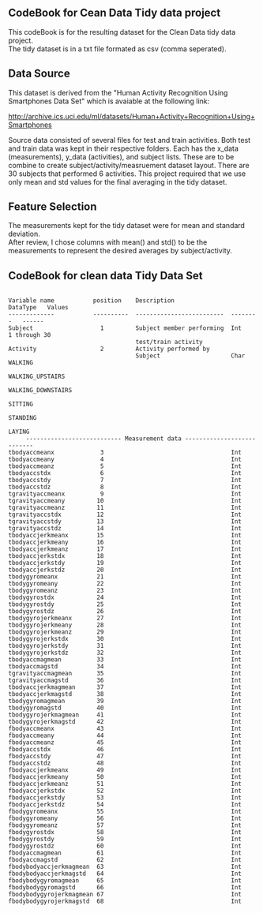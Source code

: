 CodeBook for Cean Data Tidy data project
----------------------------------------
This codeBook is for the resulting dataset for the Clean Data tidy data project.  
The tidy dataset is in a txt file formated as csv (comma seperated).



Data Source
----------------------------------------
This dataset is derived from the "Human Activity Recognition Using Smartphones Data Set" 
which is avaiable at the following link: 

  http://archive.ics.uci.edu/ml/datasets/Human+Activity+Recognition+Using+Smartphones

Source data consisted of several files for test and train activities. Both test and train
data was kept in their respective folders.  Each has the x_data (measurements), y_data (activities),
and subject lists.  These are to be combine to create subject/activity/measruement dataset layout.
There are 30 subjects that performed 6 activities.  This project required that we use only 
mean and std values for the final averaging in the tidy dataset.



Feature Selection
-----------------------------------------
The measurements kept for the tidy dataset were for mean and standard deviation.  
After review, I chose columns with mean() and std() to be the measurements to represent
the desired averages by subject/activity.





CodeBook for clean data Tidy Data Set
-------------------------------------
```

Variable name           position    Description                DataType   Values
-------------	        ----------  -------------------------  --------   ------
Subject                   1         Subject member performing  Int        1 through 30
                                    test/train activity        
Activity                  2         Activity performed by 
                                    Subject                    Char       WALKING
                                                                          WALKING_UPSTAIRS
                                                                          WALKING_DOWNSTAIRS
                                                                          SITTING
                                                                          STANDING
                                                                          LAYING
     --------------------------- Measurement data ---------------------------
tbodyaccmeanx             3                                    Int
tbodyaccmeany             4                                    Int
tbodyaccmeanz             5                                    Int
tbodyaccstdx              6                                    Int
tbodyaccstdy              7                                    Int
tbodyaccstdz              8                                    Int
tgravityaccmeanx          9                                    Int
tgravityaccmeany         10                                    Int
tgravityaccmeanz         11                                    Int
tgravityaccstdx          12                                    Int
tgravityaccstdy          13                                    Int
tgravityaccstdz          14                                    Int
tbodyaccjerkmeanx        15                                    Int
tbodyaccjerkmeany        16                                    Int
tbodyaccjerkmeanz        17                                    Int
tbodyaccjerkstdx         18                                    Int
tbodyaccjerkstdy         19                                    Int
tbodyaccjerkstdz         20                                    Int
tbodygyromeanx           21                                    Int
tbodygyromeany           22                                    Int
tbodygyromeanz           23                                    Int
tbodygyrostdx            24                                    Int
tbodygyrostdy            25                                    Int
tbodygyrostdz            26                                    Int
tbodygyrojerkmeanx       27                                    Int
tbodygyrojerkmeany       28                                    Int
tbodygyrojerkmeanz       29                                    Int
tbodygyrojerkstdx        30                                    Int
tbodygyrojerkstdy        31                                    Int
tbodygyrojerkstdz        32                                    Int
tbodyaccmagmean          33                                    Int
tbodyaccmagstd           34                                    Int
tgravityaccmagmean       35                                    Int
tgravityaccmagstd        36                                    Int
tbodyaccjerkmagmean      37                                    Int
tbodyaccjerkmagstd       38                                    Int
tbodygyromagmean         39                                    Int
tbodygyromagstd          40                                    Int
tbodygyrojerkmagmean     41                                    Int
tbodygyrojerkmagstd      42                                    Int
fbodyaccmeanx            43                                    Int
fbodyaccmeany            44                                    Int
fbodyaccmeanz            45                                    Int
fbodyaccstdx             46                                    Int
fbodyaccstdy             47                                    Int
fbodyaccstdz             48                                    Int
fbodyaccjerkmeanx        49                                    Int
fbodyaccjerkmeany        50                                    Int
fbodyaccjerkmeanz        51                                    Int
fbodyaccjerkstdx         52                                    Int
fbodyaccjerkstdy         53                                    Int
fbodyaccjerkstdz         54                                    Int
fbodygyromeanx           55                                    Int
fbodygyromeany           56                                    Int
fbodygyromeanz           57                                    Int
fbodygyrostdx            58                                    Int
fbodygyrostdy            59                                    Int
fbodygyrostdz            60                                    Int
fbodyaccmagmean          61                                    Int
fbodyaccmagstd           62                                    Int
fbodybodyaccjerkmagmean  63                                    Int
fbodybodyaccjerkmagstd   64                                    Int
fbodybodygyromagmean     65                                    Int
fbodybodygyromagstd      66                                    Int
fbodybodygyrojerkmagmean 67                                    Int
fbodybodygyrojerkmagstd  68                                    Int

```
